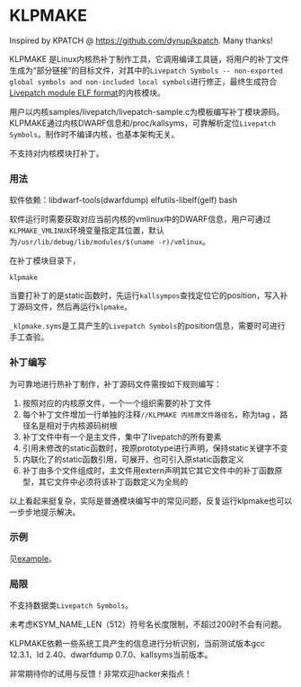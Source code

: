# KLPMAKE

Inspired by KPATCH @ https://github.com/dynup/kpatch. Many thanks!

KLPMAKE 是Linux内核热补丁制作工具，它调用编译工具链，将用户的补丁文件生成为“部分链接”的目标文件，对其中的`Livepatch Symbols -- non-exported global symbols and non-included local symbols`进行修正，最终生成符合[Livepatch module ELF format](https://www.kernel.org/doc/html/latest/livepatch/module-elf-format.html)的内核模块。

用户以内核samples/livepatch/livepatch-sample.c为模板编写补丁模块源码。KLPMAKE通过内核DWARF信息和/proc/kallsyms，可靠解析定位`Livepatch Symbols`。制作时不编译内核，也基本架构无关。

不支持对内核模块打补丁。

### 用法

软件依赖：libdwarf-tools(dwarfdump) elfutils-libelf(gelf) bash

软件运行时需要获取对应当前内核的vmlinux中的DWARF信息，用户可通过`KLPMAKE_VMLINUX`环境变量指定其位置，默认为`/usr/lib/debug/lib/modules/$(uname -r)/vmlinux`。

在补丁模块目录下，
```
klpmake
```

当要打补丁的是static函数时，先运行`kallsympos`查找定位它的position，写入补丁源码文件，然后再运行`klpmake`。

`_klpmake.syms`是工具产生的`Livepatch Symbols`的position信息，需要时可进行手工查验。

### 补丁编写

为可靠地进行热补丁制作，补丁源码文件需按如下规则编写：

1. 按照对应的内核原文件，一个一个组织需要的补丁文件
2. 每个补丁文件增加一行单独的注释`//KLPMAKE 内核原文件路径名`，称为tag ，路径名是相对于内核源码树根
3. 补丁文件中有一个是主文件，集中了livepatch的所有要素
4. 引用未修改的static函数时，按原prototype进行声明，保持static关键字不变
5. 内联化了的static函数引用，可展开，也可引入原static函数定义
6. 补丁由多个文件组成时，主文件用extern声明其它其它文件中的补丁函数原型，其它文件中必须将该补丁函数定义为全局的

以上看起来挺复杂，实际是普通模块编写中的常见问题，反复运行klpmake也可以一步步地提示解决。

### 示例

见[example](exaple/readme.md)。

### 局限

不支持数据类`Livepatch Symbols`。

未考虑KSYM_NAME_LEN（512）符号名长度限制，不超过200时不会有问题。

KLPMAKE依赖一些系统工具产生的信息进行分析识别，当前测试版本gcc 12.3.1、ld 2.40、dwarfdump 0.7.0、kallsyms当前版本。

非常期待你的试用与反馈！非常欢迎hacker来指点！

